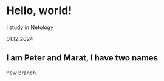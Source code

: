 # Hello, world!

I study in Netology

01.12.2024
## I am Peter and Marat, I have two names

new branch